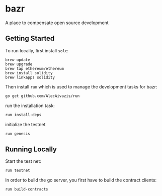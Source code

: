 # bazr

A place to compensate open source development

## Getting Started

To run locally, first install `solc`: 
```
brew update
brew upgrade
brew tap ethereum/ethereum
brew install solidity
brew linkapps solidity
```

Then install `run` which is used to manage the development tasks for bazr: 

```bash
go get github.com/AlecAivazis/run
```
run the installation task:
```bash
run install-deps
```
initialize the testnet
```bash
run genesis
```

## Running Locally

Start the test net:
```bash
run testnet
```

In order to build the go server, you first have to build the contract clients:
```
run build-contracts
```
